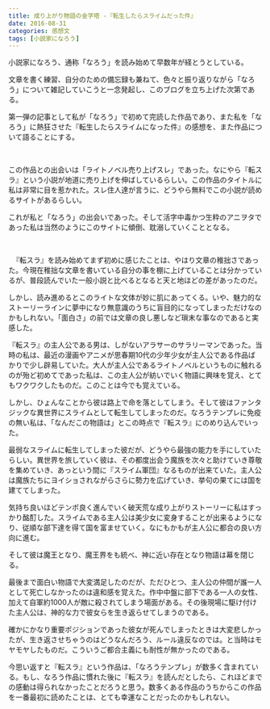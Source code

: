 ```yaml
---
title: 成り上がり物語の金字塔 -『転生したらスライムだった件』
date: 2016-08-31
categories: 感想文
tags: [小説家になろう]
---
```


小説家になろう、通称「なろう」を読み始めて早数年が経とうとしている。

文章を書く練習、自分のための備忘録も兼ねて、色々と振り返りながら「なろう」について雑記していこうと一念発起し、このブログを立ち上げた次第である。

第一弾の記事として私が「なろう」で初めて完読した作品であり、また私を「なろう」に熱狂させた『転生したらスライムになった件』の感想を、また作品について語ることにする。

 

この作品との出会いは「ライトノベル売り上げスレ」であった。なにやら『転スラ』という小説が地道に売り上げを伸ばしているらしい。この作品のタイトルに私は非常に目を惹かれた。スレ住人達が言うに、どうやら無料でこの小説が読めるサイトがあるらしい。


これが私と「なろう」の出会いであった。そして活字中毒かつ生粋のアニヲタであった私は当然のようにこのサイトに傾倒、耽溺していくこととなる。

 


 
『転スラ』を読み始めてまず初めに感じたことは、やはり文章の稚拙さであった。今現在稚拙な文章を書いている自分の事を棚に上げていることは分かっているが、普段読んでいた一般小説と比べるとなると天と地ほどの差があったのだ。

しかし、読み進めるとこのライトな文体が妙に肌にあってくる。いや、魅力的なストーリーラインに夢中になり無意識のうちに盲目的になってしまっただけなのかもしれない。「面白さ」の前では文章の良し悪しなど瑣末な事なのであると実感した。


『転スラ』の主人公である男は、しがないアラサーのサラリーマンであった。当時の私は、最近の漫画やアニメが思春期10代の少年少女が主人公である作品ばかりで少し辟易していた。大人が主人公であるライトノベルというものに触れるのが殆ど初めてであった私は、この主人公が紡いでいく物語に興味を覚え、とてもワクワクしたものだ。このことは今でも覚えている。

しかし、ひょんなことから彼は路上で命を落としてしまう。そして彼はファンタジックな異世界にスライムとして転生してしまったのだ。なろうテンプレに免疫の無い私は、「なんだこの物語は」とこの時点で『転スラ』にのめり込んでいった。

最弱なスライムに転生してしまった彼だが、どうやら最強の能力を手にしていたらしい。異世界を旅していく彼は、その都度出会う魔族を次々と助けていき尊敬を集めていき、あっという間に『スライム軍団』なるものが出来ていた。主人公は魔族たちにヨイショされながらさらに勢力を広げていき、挙句の果てには国を建ててしまった。

気持ち良いほどテンポ良く進んでいく破天荒な成り上がりストーリーに私はすっかり酩酊した。スライムである主人公は美少女に変身することが出来るようになり、従順な部下達を得て国を富ませていく。なにもかもが主人公に都合の良い方向に進む。

そして彼は魔王となり、魔王界をも統べ、神に近い存在となり物語は幕を閉じる。


最後まで面白い物語で大変満足したのだが、ただひとつ、主人公の仲間が誰一人として死亡しなかったのは違和感を覚えた。作中中盤に部下である一人の女性、加えて自軍約1000人が敵に殺されてしまう場面がある。その後現場に駆け付けた主人公は、神的な力で彼女らを生き返らせてしまうのである。

確かにかなり重要ポジションであった彼女が死んでしまったときは大変悲しかったが、生き返させちゃうのはどうなんだろう、ルール違反なのでは。と当時はモヤモヤしたものだ。こういうご都合主義にも耐性が無かったのである。

今思い返すと『転スラ』という作品は、「なろうテンプレ」が数多く含まれている。もし、なろう作品に慣れた後に『転スラ』を読んだとしたら、これほどまでの感動は得られなかったことだろうと思う。数多くある作品のうちからこの作品を一番最初に読めたことは、とても幸運なことだったのかもしれない。
